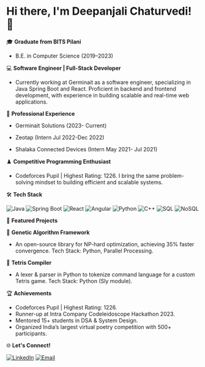# Hi there, I'm Deepanjali Chaturvedi! 👋

🎓 **Graduate from BITS Pilani**
      
   - B.E. in Computer Science (2019–2023)

💻 **Software Engineer | Full-Stack Developer**

   - Currently working at Germinait as a software engineer, specializing in Java Spring Boot and React.
     Proficient in backend and frontend development, with experience in building scalable and real-time web applications.

🌟 **Professional Experience**

   - Germinait Solutions (2023- Current)

   - Zeotap (Intern Jul 2022-Dec 2022)

   - Shalaka Connected Devices (Intern May 2021- Jul 2021)

♟️ **Competitive Programming Enthusiast**

   - Codeforces Pupil | Highest Rating: 1226. I bring the same problem-solving mindset to building efficient and scalable systems.

🛠️ **Tech Stack**

![Java](https://img.shields.io/badge/Java-%23ED8B00.svg?style=for-the-badge&logo=java&logoColor=white)
![Spring Boot](https://img.shields.io/badge/Spring_Boot-%236DB33F.svg?style=for-the-badge&logo=spring-boot&logoColor=white)  ![React](https://img.shields.io/badge/React-%2361DAFB.svg?style=for-the-badge&logo=react&logoColor=black)  ![Angular](https://img.shields.io/badge/Angular-%23DD0031.svg?style=for-the-badge&logo=angular&logoColor=white)  ![Python](https://img.shields.io/badge/Python-%233776AB.svg?style=for-the-badge&logo=python&logoColor=white)  ![C++](https://img.shields.io/badge/C%2B%2B-%2300599C.svg?style=for-the-badge&logo=c%2B%2B&logoColor=white)  ![SQL](https://img.shields.io/badge/SQL-%2300758F.svg?style=for-the-badge&logo=sqlite&logoColor=white)  ![NoSQL](https://img.shields.io/badge/NoSQL-%23FF6F00.svg?style=for-the-badge&logo=mongodb&logoColor=white)  

📂 **Featured Projects**

🔗 **Genetic Algorithm Framework**

   - An open-source library for NP-hard optimization, achieving 35% faster convergence.
    Tech Stack: Python, Parallel Processing.

🔗 **Tetris Compiler**

   - A lexer & parser in Python to tokenize command language for a custom Tetris game.
    Tech Stack: Python (Sly module).

🏆 **Achievements**

   - Codeforces Pupil | Highest Rating: 1226.
   - Runner-up at Intra Company Codeleidoscope Hackathon 2023.
   - Mentored 15+ students in DSA & System Design.
   - Organized India’s largest virtual poetry competition with 500+ participants.

🌐 **Let's Connect!**

[![LinkedIn](https://img.shields.io/badge/LinkedIn-Deepanjali%20Chaturvedi-blue)](https://www.linkedin.com/in/deepanjali-chaturvedi-a25874205/)
[![Email](https://img.shields.io/badge/Email-deepanjalichatur@gmail.com-red)](mailto:deepanjalichatur@gmail.com)
